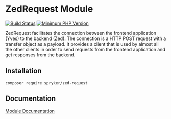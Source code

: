 # ZedRequest Module
[![Build Status](https://travis-ci.org/spryker/zed-request.svg)](https://travis-ci.org/spryker/zed-request)
[![Minimum PHP Version](https://img.shields.io/badge/php-%3E%3D%207.2-8892BF.svg)](https://php.net/)

ZedRequest facilitates the connection between the frontend application (Yves) to the backend (Zed). The connection is a HTTP POST request with a transfer object as a payload. It provides a client that is used by almost all the other clients in order to send requests from the frontend application and get responses from the backend.

## Installation

```
composer require spryker/zed-request
```

## Documentation

[Module Documentation](https://academy.spryker.com/developing_with_spryker/module_guide/modules.html)
